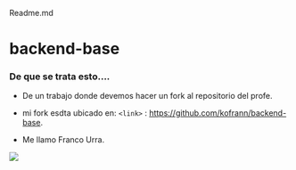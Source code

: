 Readme.md
# backend-base
### De que se trata esto....

- De un trabajo donde devemos hacer un fork al repositorio del profe.
- mi fork esdta ubicado en: `<link>` : <https://github.com/kofrann/backend-base>.

- Me llamo Franco Urra.

![](https://media.licdn.com/dms/image/v2/C4D16AQHvdoeBHltJ5Q/profile-displaybackgroundimage-shrink_350_1400/profile-displaybackgroundimage-shrink_350_1400/0/1604537378307?e=1729123200&v=beta&t=ADLG2qqsmA3mw25dDuS9gaErWTm_0ZiyePNKKz9ROqA)